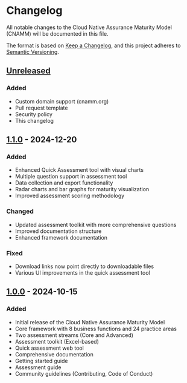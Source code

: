 # Changelog

All notable changes to the Cloud Native Assurance Maturity Model (CNAMM) will be documented in this file.

The format is based on [Keep a Changelog](https://keepachangelog.com/en/1.0.0/),
and this project adheres to [Semantic Versioning](https://semver.org/spec/v2.0.0.html).

## [Unreleased]

### Added
- Custom domain support (cnamm.org)
- Pull request template
- Security policy
- This changelog

## [1.1.0] - 2024-12-20

### Added
- Enhanced Quick Assessment tool with visual charts
- Multiple question support in assessment tool
- Data collection and export functionality
- Radar charts and bar graphs for maturity visualization
- Improved assessment scoring methodology

### Changed
- Updated assessment toolkit with more comprehensive questions
- Improved documentation structure
- Enhanced framework documentation

### Fixed
- Download links now point directly to downloadable files
- Various UI improvements in the quick assessment tool

## [1.0.0] - 2024-10-15

### Added
- Initial release of the Cloud Native Assurance Maturity Model
- Core framework with 8 business functions and 24 practice areas
- Two assessment streams (Core and Advanced)
- Assessment toolkit (Excel-based)
- Quick assessment web tool
- Comprehensive documentation
- Getting started guide
- Assessment guide
- Community guidelines (Contributing, Code of Conduct)

[Unreleased]: https://github.com/devsecflow/Cloud-Native-Assurance-Maturity-Model/compare/v1.1.0...HEAD
[1.1.0]: https://github.com/devsecflow/Cloud-Native-Assurance-Maturity-Model/compare/v1.0.0...v1.1.0
[1.0.0]: https://github.com/devsecflow/Cloud-Native-Assurance-Maturity-Model/releases/tag/v1.0.0